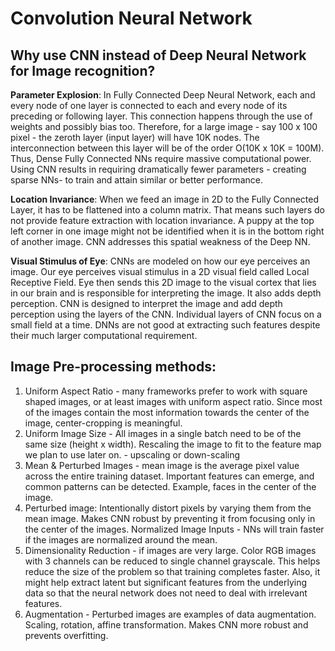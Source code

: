 # Convolution Neural Network

## Why use CNN instead of Deep Neural Network for Image recognition? 

**Parameter Explosion**: In Fully Connected Deep Neural Network, each and every node of one layer is connected to each and every node of its preceding or following layer. This connection happens through the use of weights and possibly bias too. Therefore, for a large image - say 100 x 100 pixel - the zeroth layer (input layer) will have 10K nodes. The interconnection between this layer will be of the order O(10K x 10K = 100M). Thus, Dense Fully Connected NNs require massive computational power. Using CNN results in requiring dramatically fewer parameters - creating sparse NNs- to train and attain similar or better performance. 

**Location Invariance**: When we feed an image in 2D to the Fully Connected Layer, it has to be flattened into a column matrix. That means such layers do not provide feature extraction with location invariance. A puppy at the top left corner in one image might not be identified when it is in the bottom right of another image. CNN addresses this spatial weakness of the Deep NN. 

**Visual Stimulus of Eye**: CNNs are modeled on how our eye perceives an image. Our eye perceives visual stimulus in a 2D visual field called Local Receptive Field. Eye then sends this 2D image to the visual cortex that lies in our brain and is responsible for interpreting the image. It also adds depth perception. CNN is designed to interpret the image and add depth perception using the layers of the CNN. Individual layers of CNN focus on a small field at a time. DNNs are not good at extracting such features despite their much larger computational requirement. 


## Image Pre-processing methods: 
1. Uniform Aspect Ratio - many frameworks prefer to work with square shaped images, or at least images with uniform aspect ratio. Since most of the images contain the most information towards the center of the image, center-cropping is meaningful. 
2. Uniform Image Size - All images in a single batch need to be of the same size (height x width). Rescaling the image to fit to the feature map we plan to use later on. - upscaling or down-scaling
3. Mean & Perturbed Images - mean image is the average pixel value across the entire training dataset. Important features can emerge, and common patterns can be detected. Example, faces in the center of the image. 
4. Perturbed image: Intentionally distort pixels by varying them from the mean image. Makes CNN robust by preventing it from focusing only in the center of the images. 
Normalized Image Inputs - NNs will train faster if the images are normalized around the mean. 
5. Dimensionality Reduction - if images are very large. Color RGB images with 3 channels can be reduced to single channel grayscale. This helps reduce the size of the problem so that training completes faster. Also, it might help extract latent but significant features from the underlying data so  that the neural network does not need to deal with irrelevant features. 
6. Augmentation - Perturbed images are examples of data augmentation. Scaling, rotation, affine transformation. Makes CNN more robust and prevents overfitting. 

